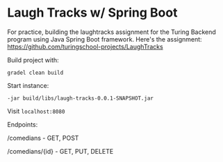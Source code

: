 # Laugh Tracks w/ Spring Boot
For practice, building the laughtracks assignment for the Turing Backend program
using Java Spring Boot framework. Here's the assignment: https://github.com/turingschool-projects/LaughTracks

Build project with:
```
gradel clean build
```

Start instance:
```
-jar build/libs/laugh-tracks-0.0.1-SNAPSHOT.jar
```

Visit `localhost:8080`

Endpoints:

/comedians - GET, POST

/comedians/{id} - GET, PUT, DELETE
